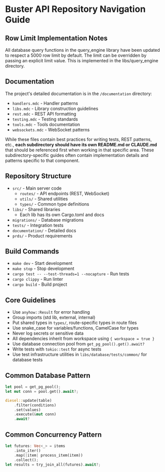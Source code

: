 # Buster API Repository Navigation Guide

## Row Limit Implementation Notes
All database query functions in the query_engine library have been updated to respect a 5000 row limit by default. The limit can be overridden by passing an explicit limit value. This is implemented in the libs/query_engine directory.

## Documentation
The project's detailed documentation is in the `/documentation` directory:
- `handlers.mdc` - Handler patterns
- `libs.mdc` - Library construction guidelines 
- `rest.mdc` - REST API formatting
- `testing.mdc` - Testing standards
- `tools.mdc` - Tools documentation
- `websockets.mdc` - WebSocket patterns

While these files contain best practices for writing tests, REST patterns, etc., **each subdirectory should have its own README.md or CLAUDE.md** that should be referenced first when working in that specific area. These subdirectory-specific guides often contain implementation details and patterns specific to that component.

## Repository Structure
- `src/` - Main server code
  - `routes/` - API endpoints (REST, WebSocket)
  - `utils/` - Shared utilities
  - `types/` - Common type definitions
- `libs/` - Shared libraries
  - Each lib has its own Cargo.toml and docs
- `migrations/` - Database migrations
- `tests/` - Integration tests
- `documentation/` - Detailed docs
- `prds/` - Product requirements

## Build Commands
- `make dev` - Start development
- `make stop` - Stop development
- `cargo test -- --test-threads=1 --nocapture` - Run tests
- `cargo clippy` - Run linter
- `cargo build` - Build project

## Core Guidelines
- Use `anyhow::Result` for error handling
- Group imports (std lib, external, internal)
- Put shared types in `types/`, route-specific types in route files
- Use snake_case for variables/functions, CamelCase for types
- Never log secrets or sensitive data
- All dependencies inherit from workspace using `{ workspace = true }`
- Use database connection pool from `get_pg_pool().get().await?`
- Write tests with `tokio::test` for async tests
- Use test infrastructure utilities in `libs/database/tests/common/` for database tests

## Common Database Pattern
```rust
let pool = get_pg_pool();
let mut conn = pool.get().await?;

diesel::update(table)
    .filter(conditions)
    .set(values)
    .execute(&mut conn)
    .await?
```

## Common Concurrency Pattern
```rust
let futures: Vec<_> = items
    .into_iter()
    .map(|item| process_item(item))
    .collect();
let results = try_join_all(futures).await?;
```